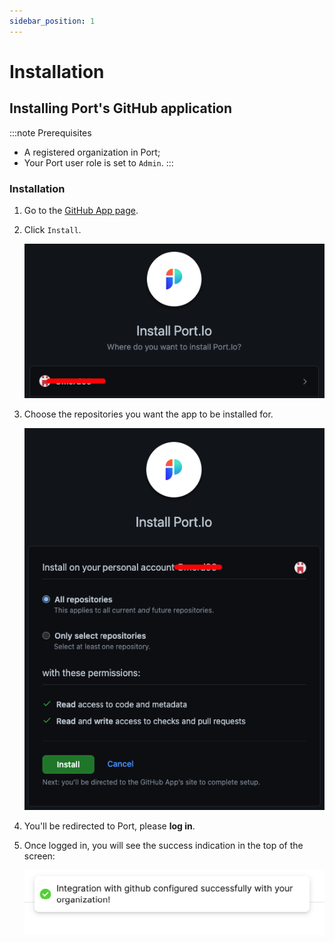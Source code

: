 ```yaml
---
sidebar_position: 1
---
```


# Installation

## Installing Port's GitHub application

:::note Prerequisites

- A registered organization in Port;
- Your Port user role is set to `Admin`.
  :::

### Installation

1. Go to the [GitHub App page](https://github.com/apps/getport-io).

2. Click `Install`.

   ![GitHub app installation page](../../../static/img/integrations/github-app/GitHubAppInstallPage.png)

3. Choose the repositories you want the app to be installed for.

   ![GitHub app installation choose repositories](../../../static/img/integrations/github-app/GitHubAppChooseRepos.png)

4. You'll be redirected to Port, please **log in**.

5. Once logged in, you will see the success indication in the top of the screen:

   ![GitHub app installation success indication on Port](../../../static/img/integrations/github-app/GitHubInstallationSuccess.png)
